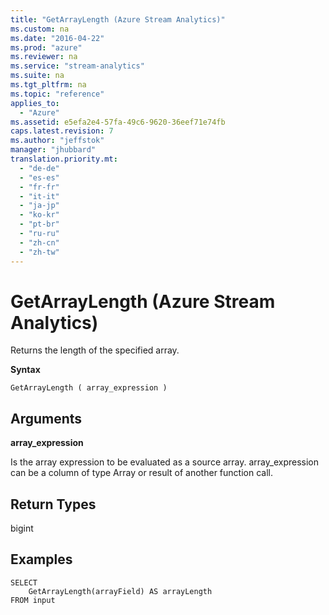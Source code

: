 ```yaml
---
title: "GetArrayLength (Azure Stream Analytics)"
ms.custom: na
ms.date: "2016-04-22"
ms.prod: "azure"
ms.reviewer: na
ms.service: "stream-analytics"
ms.suite: na
ms.tgt_pltfrm: na
ms.topic: "reference"
applies_to: 
  - "Azure"
ms.assetid: e5efa2e4-57fa-49c6-9620-36eef71e74fb
caps.latest.revision: 7
ms.author: "jeffstok"
manager: "jhubbard"
translation.priority.mt: 
  - "de-de"
  - "es-es"
  - "fr-fr"
  - "it-it"
  - "ja-jp"
  - "ko-kr"
  - "pt-br"
  - "ru-ru"
  - "zh-cn"
  - "zh-tw"
---
```

# GetArrayLength (Azure Stream Analytics)
  Returns the length of the specified array.  
  
 **Syntax**  
  
```  
GetArrayLength ( array_expression )  
```  
  
## Arguments  
 **array_expression**  
  
 Is the array expression to be evaluated as a source array. array_expression can be a column of type Array or result of another function call.  
  
## Return Types  
 bigint  
  
## Examples  
  
```  
SELECT   
    GetArrayLength(arrayField) AS arrayLength  
FROM input  
  
```  
  
  